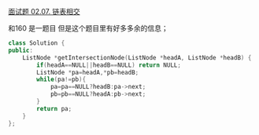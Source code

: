 [面试题 02.07. 链表相交](https://leetcode-cn.com/problems/intersection-of-two-linked-lists-lcci/)

和160 是一题目 但是这个题目里有好多多余的信息；
```cpp
class Solution {
public:
    ListNode *getIntersectionNode(ListNode *headA, ListNode *headB) {
        if(headA==NULL||headB==NULL) return NULL;
        ListNode *pa=headA,*pb=headB;
        while(pa!=pb){
            pa=pa==NULL?headB:pa->next;
            pb=pb==NULL?headA:pb->next;
        } 
        return pa;
    }
};
```